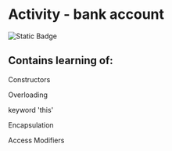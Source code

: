 # Activity - bank account
![Static Badge](https://img.shields.io/badge/license-MIT-green)


## Contains learning of:
Constructors

Overloading

keyword 'this'

Encapsulation

Access Modifiers
